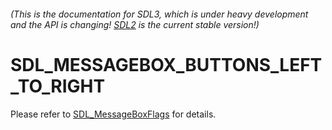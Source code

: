 ###### (This is the documentation for SDL3, which is under heavy development and the API is changing! [SDL2](https://wiki.libsdl.org/SDL2/) is the current stable version!)
# SDL_MESSAGEBOX_BUTTONS_LEFT_TO_RIGHT

Please refer to [SDL_MessageBoxFlags](SDL_MessageBoxFlags) for details.

